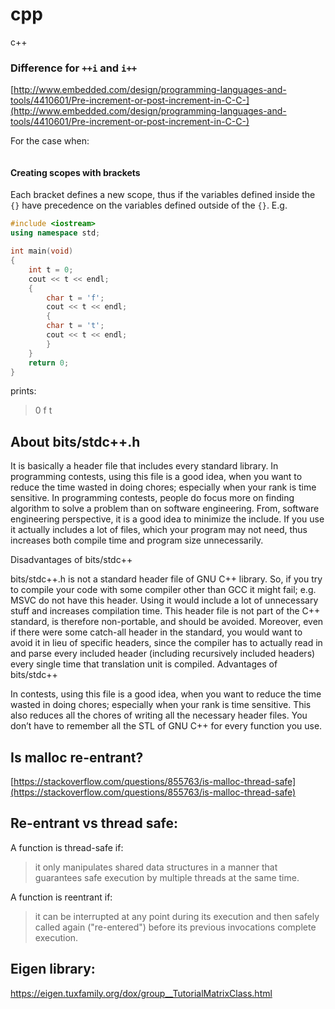 # cpp
c++



### Difference for `++i` and `i++`

[http://www.embedded.com/design/programming-languages-and-tools/4410601/Pre-increment-or-post-increment-in-C-C-](http://www.embedded.com/design/programming-languages-and-tools/4410601/Pre-increment-or-post-increment-in-C-C-)

For the case when:
```
```


#### Creating scopes with brackets

Each bracket defines a new scope, thus if the variables defined inside the `{}` have precedence on the variables defined outside of the `{}`.
E.g.

```cpp
#include <iostream>
using namespace std;

int main(void)
{
    int t = 0;
    cout << t << endl;
    {
        char t = 'f';
        cout << t << endl;
        {
        char t = 't';
        cout << t << endl;
        }
    }
    return 0; 
}
```

prints:
>0 
>f
>t


## About bits/stdc++.h

It is basically a header file that includes every standard library. In programming contests, using this file is a good idea, when you want to reduce the time wasted in doing chores; especially when your rank is time sensitive.
In programming contests, people do focus more on finding algorithm to solve a problem than on software engineering. From, software engineering perspective, it is a good idea to minimize the include. If you use it actually includes a lot of files, which your program may not need, thus increases both compile time and program size unnecessarily.

Disadvantages of bits/stdc++

bits/stdc++.h is not a standard header file of GNU C++ library. So, if you try to compile your code with some compiler other than GCC it might fail; e.g. MSVC do not have this header.
Using it would include a lot of unnecessary stuff and increases compilation time.
This header file is not part of the C++ standard, is therefore non-portable, and should be avoided.
Moreover, even if there were some catch-all header in the standard, you would want to avoid it in lieu of specific headers, since the compiler has to actually read in and parse every included header (including recursively included headers) every single time that translation unit is compiled.
Advantages of bits/stdc++

In contests, using this file is a good idea, when you want to reduce the time wasted in doing chores; especially when your rank is time sensitive.
This also reduces all the chores of writing all the necessary header files.
You don’t have to remember all the STL of GNU C++ for every function you use.


## Is malloc re-entrant?

[https://stackoverflow.com/questions/855763/is-malloc-thread-safe](https://stackoverflow.com/questions/855763/is-malloc-thread-safe)


## Re-entrant vs thread safe:

A function is thread-safe if:

>it only manipulates shared data structures in a manner that guarantees safe execution by multiple threads at the same time.

A function is reentrant if:

>it can be interrupted at any point during its execution and then safely called again ("re-entered") before its previous invocations complete execution.


## Eigen library:

https://eigen.tuxfamily.org/dox/group__TutorialMatrixClass.html


